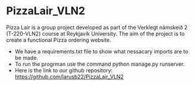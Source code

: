# PizzaLair_VLN2
Pizza Lair is a group project developed as part of the Verklegt námskeið 2 (T-220-VLN2) course at Reykjavík University. The aim of the project is to create a functional Pizza ordering website.
- We have a requirements.txt file to show what nessacary imports are to be made.
- To run the progrman use the command python manage.py runserver.
-  Here is the link to our github repository: https://github.com/larusb22/PizzaLair_VLN2
